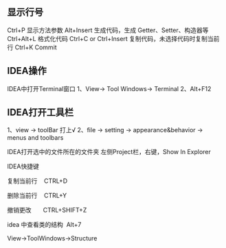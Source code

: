 ## 显示行号

Ctrl+P 显示方法参数
Alt+Insert 生成代码，生成 Getter、Setter、构造器等
Ctrl+Alt+L 格式化代码
Ctrl+C or Ctrl+Insert 复制代码，未选择代码时复制当前行
Ctrl+K Commit

## IDEA操作

IDEA中打开Terminal窗口 
1、View→ Tool Windows→ Terminal
2、Alt+F12

## IDEA打开工具栏

1、view → toolBar 打上√
2、file -> setting -> appearance&behavior -> menus and toolbars

IDEA打开选中的文件所在的文件夹
左侧Project栏，右键，Show In Explorer

IDEA快捷键

复制当前行    CTRL+D

删除当前行    CTRL+Y

撤销更改       CTRL+SHIFT+Z

idea 中查看类的结构  Alt+7

View→ToolWindows→Structure



